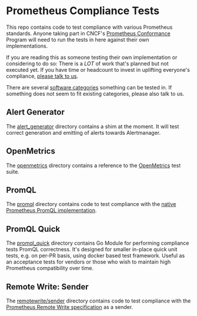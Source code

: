 # Prometheus Compliance Tests

This repo contains code to test compliance with various Prometheus standards. Anyone taking part in CNCF's [Prometheus Conformance](https://github.com/cncf/prometheus-conformance) Program will need to run the tests in here against their own implementations.

If you are reading this as someone testing their own implementation or considering to do so: There is a _LOT_ of work that's planned but not executed yet. If you have time or headcount to invest in uplifting everyone's compliance, [please talk to us](https://prometheus.io/community/).

There are several [software categories](https://docs.google.com/document/d/1VGMme9RgpclqF4CF2woNmgFqq0J7nqHn-l72uNmAxhA/) something can be tested in. If something does not seem to fit existing categories, please also talk to us.

## Alert Generator

The [alert_generator](alert_generator/README.md) directory contains a shim at the moment. It will test correct generation and emitting of alerts towards Alertmanager.

## OpenMetrics

The [openmetrics](openmetrics/README.md) directory contains a reference to the [OpenMetrics](https://github.com/prometheus/OpenMetrics/blob/v1.0.0/specification/OpenMetrics.md) test suite.

## PromQL

The [promql](promql/README.md) directory contains code to test compliance with the [native Prometheus PromQL implementation](https://github.com/prometheus/prometheus/tree/main/promql).

## PromQL Quick

The [promql_quick](promql_quick/README.md) directory contains Go Module for performing
compliance tests PromQL correctness. It's designed for smaller in-place quick unit tests, e.g. on per-PR basis, using docker based test framework. Useful as an acceptance tests
for vendors or those who wish to maintain high Prometheus compatibility over time.

## Remote Write: Sender

The [remotewrite/sender](remotewrite/sender/README.md) directory contains code to test compliance with the [Prometheus Remote Write specification](https://prometheus.io/docs/specs/remote_write_spec/) as a sender.
